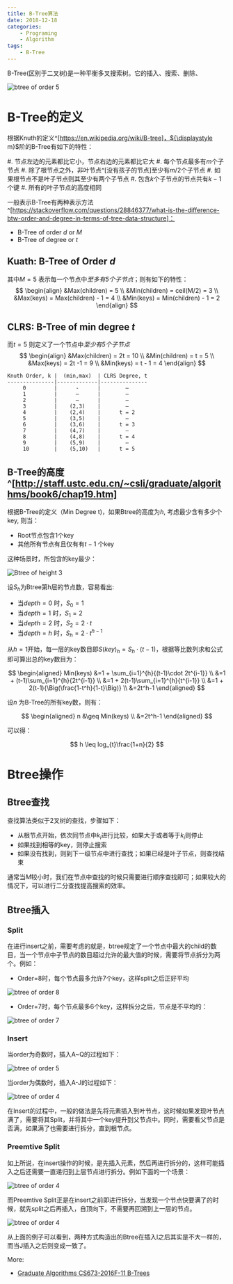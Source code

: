 ```yaml
---
title: B-Tree算法
date: 2018-12-18
categories:  
    - Programing
    - Algorithm
tags:
	- B-Tree
---
```

B-Tree(区别于二叉树)是一种平衡多叉搜索树。它的插入、搜索、删除、

![btree of order 5](/images/btree-order5.png)

<!--more-->
# B-Tree的定义

根据Knuth的定义^[https://en.wikipedia.org/wiki/B-tree]，${\displaystyle m}$阶的B-Tree有如下的特性：

#. 节点左边的元素都比它小，节点右边的元素都比它大
#. 每个节点最多有${\displaystyle m}$个子节点
#. 除了根节点之外，非叶节点^[没有孩子的节点]至少有${\displaystyle m/2}$个子节点
#. 如果根节点不是叶子节点则其至少有两个子节点
#. 包含${\displaystyle k}$个子节点的节点共有${\displaystyle k-1}$个键
#. 所有的叶子节点的高度相同

一般表示B-Tree有两种表示方法^[https://stackoverflow.com/questions/28846377/what-is-the-difference-btw-order-and-degree-in-terms-of-tree-data-structure]：

* B-Tree of order ${\displaystyle d}$ or ${\displaystyle M}$
* B-Tree of degree or ${\displaystyle t}$

## Kuath: B-Tree of Order ${\displaystyle d}$
其中${\displaystyle M=5}$ 表示每一个节点中*至多有5个子节点*；则有如下的特性：
$$
\begin{align}
&Max(children) = 5 \\
&Min(children) = ceil(M/2) = 3 \\
&Max(keys) = Max(children) - 1 = 4 \\
&Min(keys) = Min(children) - 1 = 2
\end{align}
$$

## CLRS: B-Tree of min degree ${\displaystyle t}$
而${\displaystyle t=5}$ 则定义了一个节点中*至少有5个子节点*
$$
\begin{align}
&Max(children) = 2t = 10 \\
&Min(children) = t = 5 \\
&Max(keys) = 2t -1 = 9 \\
&Min(keys) = t - 1 = 4
\end{align}
$$

```
Knuth Order, k |  (min,max)  | CLRS Degree, t
---------------|-------------|---------------
     0         |      -      |        –
     1         |      –      |        –
     2         |      –      |        –
     3         |    (2,3)    |        –
     4         |    (2,4)    |      t = 2
     5         |    (3,5)    |        –
     6         |    (3,6)    |      t = 3
     7         |    (4,7)    |        –
     8         |    (4,8)    |      t = 4
     9         |    (5,9)    |        –
     10        |    (5,10)   |      t = 5
```

## B-Tree的高度^[http://staff.ustc.edu.cn/~csli/graduate/algorithms/book6/chap19.htm]
根据B-Tree的定义（Min Degree t)，如果Btree的高度为${\displaystyle h}$, 考虑最少含有多少个key, 则当：

* Root节点包含1个key
* 其他所有节点有且仅有有${\displaystyle t-1}$ 个key

这种场景时，所包含的key最少：

![Btree of height 3](/images/btree_height_3.gif)

设${\displaystyle S_{h}}$为Btree第h层的节点数，容易看出:

* 当${\displaystyle depth=0}$ 时，${\displaystyle S_{0}=1}$
* 当${\displaystyle depth=1}$ 时，${\displaystyle S_{1}=2}$
* 当${\displaystyle depth=2}$ 时，${\displaystyle S_{2}=2\cdot t}$
* 当${\displaystyle depth=h}$ 时，${\displaystyle S_{h}=2\cdot t^{h-1}}$

从${\displaystyle h=1}$开始，每一层的key数目即${\displaystyle S(key)_{h}=S_{h}\cdot (t-1)}$，根据等比数列求和公式即可算出总的key数目为：

$$
\begin{aligned}	 
Min(keys) &=1 + \sum_{i=1}^{h}{(t-1)\cdot 2t^{i-1}} \\
    &=1 + (t-1)\sum_{i=1}^{h}{2t^{i-1}} \\
    &=1 + 2(t-1)\sum_{i=1}^{h}{t^{i-1}} \\
    &=1 + 2(t-1){\Big(\frac{1-t^h}{1-t}\Big)} \\
    &=2t^h-1
\end{aligned}
$$

设${\displaystyle n}$ 为B-Tree的所有key数，则有：

$$
\begin{aligned}	
n &\geq Min(keys) \\
  &=2t^h-1
\end{aligned}
$$

可以得：

$$
h \leq log_{t}\frac{1+n}{2}
$$

# Btree操作
## Btree查找

查找算法类似于2叉树的查找，步骤如下：

* 从根节点开始，依次同节点中${\displaystyle k_{i}}$进行比较，如果大于或者等于${\displaystyle k_{i}}$则停止
* 如果找到相等的key，则停止搜索
* 如果没有找到，则到下一级节点中进行查找；如果已经是叶子节点，则查找结束

通常当${\displaystyle M}$较小时，我们在节点中查找的时候只需要进行顺序查找即可；如果较大的情况下，可以进行二分查找提高搜索的效率。

## Btree插入
### Split
在进行insert之前，需要考虑的就是，btree规定了一个节点中最大的child的数目，当一个节点中子节点的数目超过允许的最大值的时候，需要将节点拆分为两个。例如：

* Order=8时，每个节点最多允许7个key，这样split之后正好平均

![btree of order 8](/images/btree-split-1.png)

* Order=7时，每个节点最多6个key，这样拆分之后，节点是不平均的：

![btree of order 7](/images/btree-split-2.png)

### Insert

当order为奇数时，插入A~Q的过程如下：

![btree of order 5](/images/btree_order_5_insert.png)

当order为偶数时，插入A-J的过程如下：

![btree of order 4](/images/btree_order_4_insert.png)

在Insert的过程中，一般的做法是先将元素插入到叶节点，这时候如果发现叶节点满了，需要将其Split，并将其中一个key提升到父节点中。同时，需要看父节点是否满，如果满了也需要进行拆分，直到根节点。

### Preemtive Split

如上所说，在insert操作的时候，是先插入元素，然后再进行拆分的，这样可能插入之后还需要一直递归到上层节点进行拆分。例如下面的一个场景：

![btree of order 4](/images/btree_order_4_insert_normal.png)

而Preemtive Split正是在insert之前即进行拆分，当发现一个节点快要满了的时候，就先split之后再插入，自顶向下，不需要再回溯到上一层的节点。

![btree of order 4](/images/btree_order_4_insert_preemtive.png)

从上面的例子可以看到，两种方式构造出的Btree在插入I之后其实是不大一样的，而当J插入之后则变成一致了。



More:

* [Graduate Algorithms CS673-2016F-11 B-Trees](https://www.cs.usfca.edu/~galles/cs673/lecture/lecture11.pdf)
